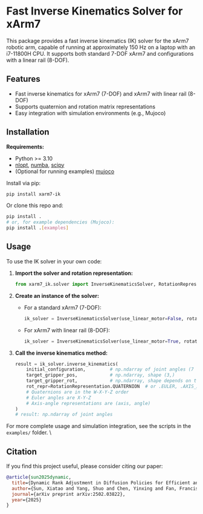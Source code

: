 # Fast Inverse Kinematics Solver for xArm7

This package provides a fast inverse kinematics (IK) solver for the xArm7 robotic arm, capable of running at approximately 150 Hz on a laptop with an i7-11800H CPU. It supports both standard 7-DOF xArm7 and configurations with a linear rail (8-DOF).


## Features
- Fast inverse kinematics for xArm7 (7-DOF) and xArm7 with linear rail (8-DOF)
- Supports quaternion and rotation matrix representations
- Easy integration with simulation environments (e.g., Mujoco)

## Installation

**Requirements:**
- Python >= 3.10
- [nlopt](https://github.com/stevengj/nlopt), [numba](https://numba.pydata.org/), [scipy](https://scipy.org/)
- (Optional for running examples) [mujoco](https://mujoco.org/)

Install via pip:
```bash
pip install xarm7-ik
```
Or clone this repo and:
```bash
pip install .
# or, for example dependencies (Mujoco):
pip install .[examples]
```


## Usage

To use the IK solver in your own code:

1. **Import the solver and rotation representation:**
   ```python
   from xarm7_ik.solver import InverseKinematicsSolver, RotationRepresentation
   ```

2. **Create an instance of the solver:**
   - For a standard xArm7 (7-DOF):
     ```python
     ik_solver = InverseKinematicsSolver(use_linear_motor=False, rotation_repr=RotationRepresentation.QUATERNION)
     ```
   - For xArm7 with linear rail (8-DOF):
     ```python
     ik_solver = InverseKinematicsSolver(use_linear_motor=True, rotation_repr=RotationRepresentation.QUATERNION)
     ```

3. **Call the inverse kinematics method:**
   ```python
   result = ik_solver.inverse_kinematics(
       initial_configuration,         # np.ndarray of joint angles (7 or 8 elements)
       target_gripper_pos,            # np.ndarray, shape (3,)
       target_gripper_rot,            # np.ndarray, shape depends on the rotation representation
       rot_repr=RotationRepresentation.QUATERNION  # or .EULER, .AXIS_ANGLE
       # Quaternions are in the W-X-Y-Z order
       # Euler angles are X-Y-Z
       # Axis-angle representations are (axis, angle)
   )
   # result: np.ndarray of joint angles
   ```

For more complete usage and simulation integration, see the scripts in the `examples/` folder.
\

## Citation

If you find this project useful, please consider citing our paper:

```bibtex
@article{sun2025dynamic,
  title={Dynamic Rank Adjustment in Diffusion Policies for Efficient and Flexible Training},
  author={Sun, Xiatao and Yang, Shuo and Chen, Yinxing and Fan, Francis and Liang, Yiyan and Rakita, Daniel},
  journal={arXiv preprint arXiv:2502.03822},
  year={2025}
}
```
